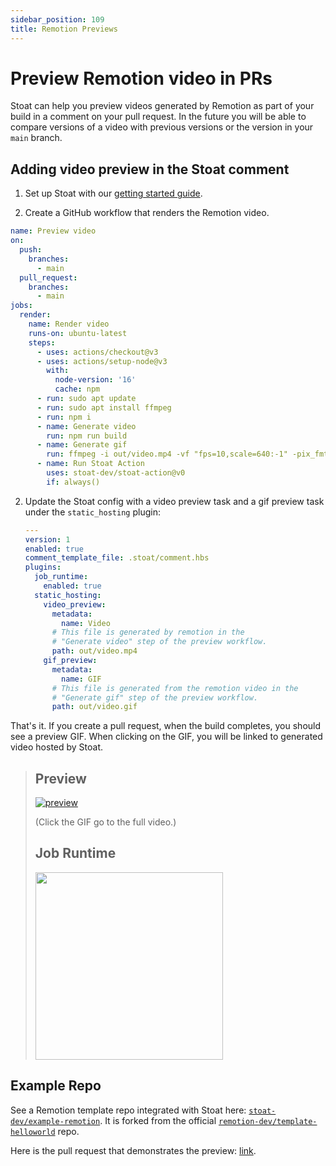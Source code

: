 ```yaml
---
sidebar_position: 109
title: Remotion Previews
---
```


# Preview Remotion video in PRs

Stoat can help you preview videos generated by Remotion as part of your build in a comment on your pull request. In the future you
will be able to compare versions of a video with previous versions or the version in your `main` branch.

## Adding video preview in the Stoat comment

1. Set up Stoat with our [getting started guide](../installation).

2. Create a GitHub workflow that renders the Remotion video.

  ```yaml
  name: Preview video
  on:
    push:
      branches:
        - main
    pull_request:
      branches:
        - main
  jobs:
    render:
      name: Render video
      runs-on: ubuntu-latest
      steps:
        - uses: actions/checkout@v3
        - uses: actions/setup-node@v3
          with:
            node-version: '16'
            cache: npm
        - run: sudo apt update
        - run: sudo apt install ffmpeg
        - run: npm i
        - name: Generate video
          run: npm run build
        - name: Generate gif
          run: ffmpeg -i out/video.mp4 -vf "fps=10,scale=640:-1" -pix_fmt rgb24 out/video.gif
        - name: Run Stoat Action
          uses: stoat-dev/stoat-action@v0
          if: always()
  ```

2. Update the Stoat config with a video preview task and a gif preview task under the `static_hosting` plugin:

    ```yaml title=".stoat/config.yaml"
    ---
    version: 1
    enabled: true
    comment_template_file: .stoat/comment.hbs
    plugins:
      job_runtime:
        enabled: true
      static_hosting:
        video_preview:
          metadata:
            name: Video
          # This file is generated by remotion in the
          # "Generate video" step of the preview workflow.
          path: out/video.mp4
        gif_preview:
          metadata:
            name: GIF
          # This file is generated from the remotion video in the
          # "Generate gif" step of the preview workflow.
          path: out/video.gif
    ```

That's it. If you create a pull request, when the build completes, you should see a preview GIF. When clicking on the GIF, you will be linked to generated video hosted by Stoat.

> ## Preview
>
> [![preview](https://stoat-dev--example-re-cf7a--82a63d3--gif-preview.stoat.page/video.gif)](https://stoat-dev--example-re-cf7a--82a63d3--video-preview.stoat.page/video.mp4)
>
> (Click the GIF go to the full video.)
>
> ## Job Runtime
>
> <a href="https://quickchart.io/chart/render/sp-6ff8213a-0db1-43b1-8fd5-8039a1395957" target="_blank">
>  <img src="https://quickchart.io/chart/render/sp-6ff8213a-0db1-43b1-8fd5-8039a1395957" height="300" />
> </a>

## Example Repo

See a Remotion template repo integrated with Stoat here: [`stoat-dev/example-remotion`](https://github.com/stoat-dev/example-remotion). It is forked from the official [`remotion-dev/template-helloworld`](https://github.com/remotion-dev/template-helloworld) repo.

Here is the pull request that demonstrates the preview: [link](https://github.com/stoat-dev/example-remotion/pull/1).
